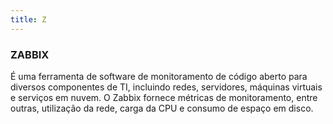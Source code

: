 ```yaml
---
title: Z
---
```


### ZABBIX

É uma ferramenta de software de monitoramento de código aberto para diversos componentes de TI, incluindo redes, servidores, máquinas virtuais e serviços em nuvem.
O Zabbix fornece métricas de monitoramento, entre outras, utilização da rede, carga da CPU e consumo de espaço em disco.
